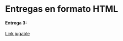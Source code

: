 # Entregas en formato HTML

#### Entrega 3:
[Link jugable](https://jmsanchezdiaz.github.io/entregas-ipv-sanchez-diaz-juan-manuel/entrega-3-sanchez-diaz-juan-manuel/export-entrega-3/)
